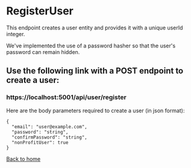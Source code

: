 # RegisterUser

This endpoint creates a user entity and provides it with a unique userId integer.

We've implemented the use of a password hasher so that the user's password can remain hidden.


## Use the following link with a POST endpoint to create a user:
### https://localhost:5001/api/user/register

Here are the body parameters required to create a user (in json format):

```
{
  "email": "user@example.com",
  "password": "string",
  "confirmPassword": "string",
  "nonProfitUser": true
}
```

[Back to home](../../README.md)
